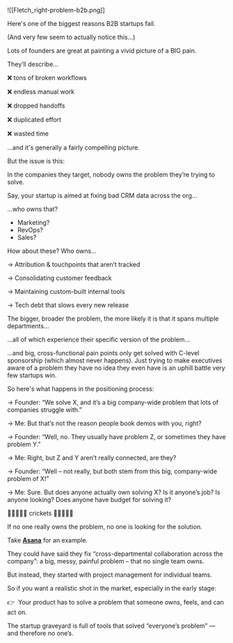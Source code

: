 ![[Fletch_right-problem-b2b.png]]

Here's one of the biggest reasons B2B startups fail.

(And very few seem to actually notice this...)

Lots of founders are great at painting a vivid picture of a BIG pain.

They’ll describe...

❌ tons of broken workflows

❌ endless manual work

❌ dropped handoffs

❌ duplicated effort

❌ wasted time

...and it's generally a fairly compelling picture.

But the issue is this:

In the companies they target, nobody owns the problem they’re trying to solve.

Say, your startup is aimed at fixing bad CRM data across the org...

...who owns that?

- Marketing?
- RevOps?
- Sales?

How about these? Who owns…

→ Attribution & touchpoints that aren’t tracked

→ Consolidating customer feedback

→ Maintaining custom-built internal tools

→ Tech debt that slows every new release

The bigger, broader the problem, the more likely it is that it spans multiple departments…

…all of which experience their specific version of the problem…

…and big, cross-functional pain points only get solved with C-level sponsorship (which almost never happens). Just trying to make executives aware of a problem they have no idea they even have is an uphill battle very few startups win.

So here's what happens in the positioning process:

→ Founder: “We solve X, and it’s a big company-wide problem that lots of companies struggle with.”

→ Me: But that’s not the reason people book demos with you, right?

→ Founder: “Well, no. They usually have problem Z, or sometimes they have problem Y.”

→ Me: Right, but Z and Y aren’t really connected, are they?

→ Founder: “Well – not really, but both stem from this big, company-wide problem of X!”

→ Me: Sure. But does anyone actually own solving X? Is it anyone’s job? Is anyone looking? Does anyone have budget for solving it?

🦗🦗🦗🦗🦗 crickets 🦗🦗🦗🦗🦗

If no one really owns the problem, no one is looking for the solution.

Take [**Asana**](https://www.linkedin.com/company/asana/) for an example.

They could have said they fix “cross-departmental collaboration across the company”: a big, messy, painful problem – that no single team owns.

But instead, they started with project management for individual teams.

So if you want a realistic shot in the market, especially in the early stage:

👉  Your product has to solve a problem that someone owns, feels, and can act on.

The startup graveyard is full of tools that solved “everyone’s problem” — and therefore no one’s.